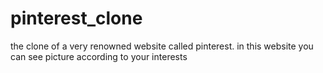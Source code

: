 # pinterest_clone
the clone of a very renowned website called pinterest. in this website you can see picture according to your interests 
